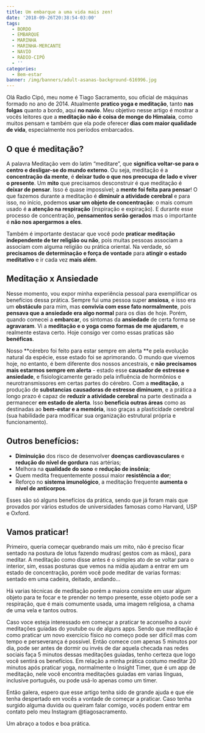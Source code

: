 ```yaml
---
title: Um embarque a uma vida mais zen!
date: '2018-09-26T20:38:54-03:00'
tags:
  - BORDO
  - EMBARQUE
  - MARINHA
  - MARINHA-MERCANTE
  - NAVIO
  - RÁDIO-CIPÓ
  - ''
categories:
  - Bem-estar
banner: /img/banners/adult-asanas-background-616996.jpg
---
```

Olá Radio Cipó, meu nome é Tiago Sacramento, sou oficial de máquinas formado no ano de 2014. Atualmente **pratico yoga e meditação**, tanto **nas folgas** quanto a bordo, aqui **no navio**. Meu objetivo nesse artigo é mostrar a vocês leitores que a **meditação não é coisa de monge do Himalaia**, como muitos pensam e também que ela pode oferecer **dias com maior qualidade de vida**, especialmente nos períodos embarcados.

## O que é meditação?

A palavra Meditação vem do latim “meditare”, que **significa voltar-se para o centro e desligar-se do mundo externo**. Ou seja, meditação é a **concentração da mente**, é **deixar tudo o que nos preocupa de lado e viver o presente**. Um **mito** que precisamos desconstruir é que meditação é **deixar de pensar**. Isso é quase impossível; a **mente foi feita para pensar**! O que fazemos durante a meditação é **diminuir a atividade cerebral** e para isso, no início, podemos **usar um objeto de concentração**: o mais comum usado é **a atenção na respiração** (inspiração e expiração). E durante esse processo de concentração, **pensamentos serão gerados** mas o importante é **não nos apergarmos a eles**.

Também é importante destacar que você pode **praticar meditação independente de ter religião ou não**, pois muitas pessoas associam a associam com alguma religião ou prática oriental. Na verdade, só **precisamos de determinação e força de vontade** para **atingir o estado meditativo** e ir cada vez **mais além**.

## Meditação x Ansiedade

Nesse momento, vou expor minha experiência pessoal para exemplificar os benefícios dessa prática. Sempre fui uma pessoa super **ansiosa**, e isso era um **obstáculo** para mim, mas **convivia com esse fato normalmente**, pois **pensava que a ansiedade era algo normal** para os dias de hoje. Porém, quando comecei a **embarcar**, os sintomas da **ansiedade** de certa forma se **agravaram**. Vi a **meditação e o yoga como formas de me ajudarem**, e realmente estava certo. Hoje consigo ver como essas praticas são **benéficas**.

Nosso **cérebro foi feito para estar sempre em alerta **e pela evolução natural da espécie, esse estado foi se aprimorando. O mundo que vivemos hoje, no entanto, é bem diferente dos nossos ancestrais, e **não precisamos mais estarmos sempre em alerta** - estado esse **causador de estresse e ansiedade**, e fisiologicamente gerado pela influência de hormônios e neurotransmissores em certas partes do cérebro. Com a **meditação**, a produção de **substancias causadoras de estresse diminuem**, e a prática a longo prazo é capaz de **reduzir a atividade cerebral** na parte destinada a permanecer **em estado de alerta**. Isso **beneficia outras áreas** como as destinadas ao **bem-estar e a memória**, isso graças a plasticidade cerebral (sua habilidade para modificar sua organização estrutural própria e funcionamento).

## Outros benefícios:

* **Diminuição** dos risco de desenvolver **doenças cardiovasculares** e **redução do nível de gordura** nas artérias;
* Melhora na **qualidade do sono** e **redução de insônia**;
* Quem medita frequentemente possui maior **resistência a dor**;
* Reforço no **sistema imunológico**, a meditação frequente **aumenta o nível de anticorpos**.

Esses são só alguns benefícios da prática, sendo que já foram mais que provados por vários estudos de universidades famosas como Harvard, USP e Oxford.

## Vamos praticar!

Primeiro, queria começar quebrando mais um mito, não é preciso ficar sentado na postura de lotus fazendo mudras( gestos com as mãos), para meditar. A meditação como disse antes é o simples ato de se voltar para o interior, sim, essas posturas que vemos na mídia ajudam a entrar em um estado de concentração, porém você pode meditar de varias formas: sentado em uma cadeira, deitado, andando... 

Há varias técnicas de meditação porém a maiora consiste em usar algum objeto para te focar e te prender no tempo presente, esse objeto pode ser a respiração, que é mais comumente usada, uma imagem religiosa, a chama de uma vela e tantos outros. 

Caso voce esteja interessado em começar a praticar te aconselho a ouvir meditações guiadas do youtube ou de alguns apps. Sendo que meditação é como praticar um novo exercício físico no começo pode ser difícil mas com tempo e perseverança é possível. Então comece com apenas 5 minutos por dia, pode ser antes de dormir ou invés de dar aquela checada nas redes sociais faça 5 minutos dessas meditações guiadas, tenho certeza que logo você sentirá os benefícios. Em relação a minha prática costumo meditar 20 minutos após praticar yoga, normalmente o Insight Timer, que é um app de meditação, nele você encontra meditações guiadas em varias línguas, inclusive português, ou pode usá-lo apenas como um timer.

Então galera, espero que esse artigo tenha sido de grande ajuda e que ele tenha despertado em vocês a vontade de começar a praticar. Caso tenha surgido alguma duvida ou queiram falar comigo, vocês podem entrar em contato pelo meu Instagram @tiagosacramento. 

Um abraço a todos e boa prática.
